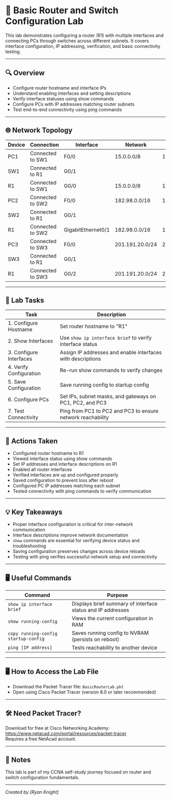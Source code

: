 # 🔄 Basic Router and Switch Configuration Lab

This lab demonstrates configuring a router (R1) with multiple interfaces and connecting PCs through switches across different subnets. 
It covers interface configuration, IP addressing, verification, and basic connectivity testing.

---

## 🔍 Overview

- Configure router hostname and interface IPs  
- Understand enabling interfaces and setting descriptions  
- Verify interface statuses using show commands  
- Configure PCs with IP addresses matching router subnets  
- Test end-to-end connectivity using ping commands  

---

## 🌐 Network Topology

| Device | Connection           | Interface          | Network           | IP Address          |
|--------|----------------------|--------------------|-------------------|---------------------|
| PC1    | Connected to SW1     | F0/0               | 15.0.0.0/8        | 15.0.0.1            |
| SW1    | Connected to R1      | G0/1               |                   |                     |
| R1     | Connected to SW1     | G0/0               | 15.0.0.0/8        | 15.255.255.254      |
| PC2    | Connected to SW2     | F0/0               | 182.98.0.0/16     | 182.98.0.1          |
| SW2    | Connected to R1      | G0/1               |                   |                     |
| R1     | Connected to SW2     | GigabitEthernet0/1 | 182.98.0.0/16     | 182.98.255.254      |
| PC3    | Connected to SW3     | F0/0               | 201.191.20.0/24   | 201.191.20.1        |
| SW3    | Connected to R1      | G0/1               |                   |                     |
| R1     | Connected to SW3     | G0/2               | 201.191.20.0/24   | 201.191.20.254      |

---

## 🔑 Lab Tasks

| Task                     | Description                                                  |
|--------------------------|--------------------------------------------------------------|
| 1. Configure Hostname    | Set router hostname to "R1"                                  |
| 2. Show Interfaces       | Use `show ip interface brief` to verify interface status    |
| 3. Configure Interfaces  | Assign IP addresses and enable interfaces with descriptions |
| 4. Verify Configuration  | Re-run show commands to verify changes                       |
| 5. Save Configuration    | Save running config to startup config                        |
| 6. Configure PCs         | Set IPs, subnet masks, and gateways on PC1, PC2, and PC3    |
| 7. Test Connectivity     | Ping from PC1 to PC2 and PC3 to ensure network reachability |

---

## 🧪 Actions Taken

- Configured router hostname to R1  
- Viewed interface status using show commands  
- Set IP addresses and interface descriptions on R1  
- Enabled all router interfaces  
- Verified interfaces are up and configured properly  
- Saved configuration to prevent loss after reboot  
- Configured PC IP addresses matching each subnet  
- Tested connectivity with ping commands to verify communication  

---

## 💡 Key Takeaways

- Proper interface configuration is critical for inter-network communication  
- Interface descriptions improve network documentation  
- `show` commands are essential for verifying device status and troubleshooting  
- Saving configuration preserves changes across device reloads  
- Testing with ping verifies successful network setup and connectivity  

---

## 🖥️ Useful Commands

| Command                      | Purpose                                         |
|------------------------------|------------------------------------------------|
| `show ip interface brief`    | Displays brief summary of interface status and IP addresses |
| `show running-config`        | Views the current configuration in RAM         |
| `copy running-config startup-config` | Saves running config to NVRAM (persists on reboot) |
| `ping [IP address]`          | Tests reachability to another device            |

---

## 🖥️ How to Access the Lab File

- Download the Packet Tracer file: `BasicRouterLab.pkt`  
- Open using Cisco Packet Tracer (version 8.0 or later recommended)  

---

## 🛠️ Need Packet Tracer?

Download for free at Cisco Networking Academy:  
https://www.netacad.com/portal/resources/packet-tracer  
Requires a free NetAcad account.

---

## 🧠 Notes

This lab is part of my CCNA self-study journey focused on router and switch configuration fundamentals.

---

*Created by [Ryan Knight]*  
